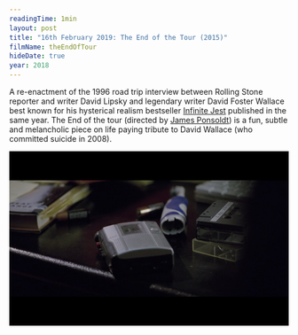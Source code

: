 ```yaml
---
readingTime: 1min
layout: post
title: "16th February 2019: The End of the Tour (2015)"
filmName: theEndOfTour
hideDate: true
year: 2018
---
```


A re-enactment of the 1996 road trip interview between Rolling Stone reporter and writer David Lipsky and legendary writer David Foster Wallace best known for his hysterical realism bestseller [Infinite Jest](https://en.wikipedia.org/wiki/Infinite_Jest) published in the same year. The End of the tour (directed by [James Ponsoldt](https://en.wikipedia.org/wiki/James_Ponsoldt)) is a fun, subtle and melancholic piece on life paying tribute to David Wallace (who committed suicide in 2008).

<img src="/img/theEndOfTour.png">
